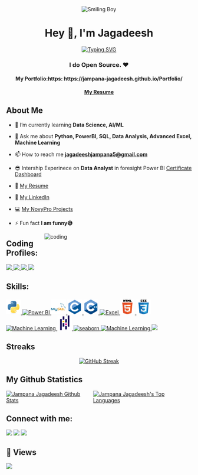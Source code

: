 <div align="center">
    <img src="https://github.com/Jacas6004/kmean-cluster/blob/main/3d-cartoon-boy-smiling-portrait-isolated-transparent-background-png-psd_888962-1548-removebg-preview.png" alt="Smiling Boy" style="width: 300px; height: 250 px;"> 
</div>
<h1 align="center">Hey 👋, I'm Jagadeesh</h1>
<div align="center" style="text-align: center;">
    <a href="https://git.io/typing-svg">
      <img src="https://readme-typing-svg.demolab.com?font=Open+Sans&weight=600&pause=1000&color=FFFFFF&width=700&lines=I'm+a+self-taught+passionate+Full-Stack+Web+Developer+from+India." alt="Typing SVG" />
    </a>
</div>
<h3 align="center">I do Open Source. ❤️</h3>
<h4 align="center">My Portfolio:https: https://jampana-jagadeesh.github.io/Portfolio/ </h4>
<div align="center">
  <a align="center" href="https://drive.google.com/file/d/1vnuGDWzl2OJtOuxyEVhx95iEJ9okMTET/view">
    <strong>My Resume</strong>
  </a>
</div>

## About Me

- 🌱 I’m currently learning **Data Science, AI/ML**

- 💬 Ask me about **Python, PowerBI, SQL, Data Analysis, Advanced Excel, Machine Learning**

- 📫 How to reach me **jagadeeshjampana5@gmail.com**
- 😎 Intership Experinece on **Data Analyst** in foresight Power BI 
  [Certificate](https://training.foresightbi.com.ng/certificates/62asdecpfi) [Dashboard](https://app.powerbi.com/view?r=eyJrIjoiODMxYTA2MTItYmM3Yy00ZTQwLWFhYzItZmRhYzNkM2U0YzljIiwidCI6IjBlODY5M2EwLTljODctNGnU4YS04ZTZlLTQ2MjYxZGUxMjkyYSJ9)
- 📄 [My Resume][resume-link]

[resume-link]: https://drive.google.com/file/d/1vnuGDWzl2OJtOuxyEVhx95iEJ9okMTET/view


- 🔗 [My LinkedIn](https://www.linkedin.com/in/jampana-jagadeesh-9704002a2/)
  
- 💻 [My NovyPro Projects][novypro-link]

[novypro-link]: https://www.novypro.com/profile_projects/jampanajagadeesh 

- ⚡ Fun fact **I am funny😅**


<img align="right" alt="coding" width="400" src="https://user-images.githubusercontent.com/55389276/140866485-8fb1c876-9a8f-4d6a-98dc-08c4981eaf70.gif">

## **Coding Profiles**:

<p align="left"> 
    <a href="https://www.hackerrank.com/profile/jagadeeshjampan1" target="_blank"> <img src="https://img.icons8.com/external-tal-revivo-shadow-tal-revivo/48/undefined/external-hackerrank-is-a-technology-company-that-focuses-on-competitive-programming-logo-shadow-tal-revivo.png"/> </a>  
    <a href="https://www.codechef.com/users/jagadeesh_6004" target="_blank"> <img src="https://img.icons8.com/fluency/48/000000/codechef.png"/> </a>
    <a href="https://auth.geeksforgeeks.org/user/jagadeeshuz7i" target="_blank"> <img src="https://img.icons8.com/color/48/undefined/GeeksforGeeks.png"/> </a>
    <a href="https://leetcode.com/191fa06004/" target="_blank"> <img src="https://img.icons8.com/external-tal-revivo-color-tal-revivo/48/undefined/external-level-up-your-coding-skills-and-quickly-land-a-job-logo-color-tal-revivo.png"/> </a>     
</p>

## **Skills**:

<h3 align="left"></h3>
<p align="left"> 
    <a href="https://www.python.org" target="_blank" rel="noreferrer"> <img src="https://raw.githubusercontent.com/devicons/devicon/master/icons/python/python-original.svg" alt="python" width="40" height="40"/</a>
    <a href="https://www.tutorialspoint.com/power_bi/index.htm" target="_blank" rel="noreferrer"> <img src="https://upload.wikimedia.org/wikipedia/commons/thumb/c/cf/New_Power_BI_Logo.svg/630px-New_Power_BI_Logo.svg.png" alt="Power BI" width="40" height="40"/> </a>
    </a> <a href="https://www.mysql.com/" target="_blank" rel="noreferrer"> <img src="https://raw.githubusercontent.com/devicons/devicon/master/icons/mysql/mysql-original-wordmark.svg" alt="mysql" width="40" height="40"/> </a>
    <a href="https://www.cprogramming.com/" target="_blank" rel="noreferrer"> <img src="https://raw.githubusercontent.com/devicons/devicon/master/icons/c/c-original.svg" alt="c" width="40" height="40"/> </a> 
    <a href="https://www.w3schools.com/cpp/" target="_blank" rel="noreferrer"> <img src="https://raw.githubusercontent.com/devicons/devicon/master/icons/cplusplus/cplusplus-original.svg" alt="cplusplus" width="40" height="40"/> </a> 
    <a href="https://www.microsoft.com/en-us/microsoft-365/excel" target="_blank" rel="noreferrer"> <img src="https://w7.pngwing.com/pngs/670/803/png-transparent-excel-logo-logos-logos-and-brands-icon-thumbnail.png" alt="Excel" width="40" height="40"/> </a>
    <a href="https://www.w3.org/html/" target="_blank" rel="noreferrer"> <img src="https://raw.githubusercontent.com/devicons/devicon/master/icons/html5/html5-original-wordmark.svg" alt="html5" width="40" height="40"/> <a/>
    <a href="https://www.w3schools.com/css/" target="_blank" rel="noreferrer"> <img src="https://raw.githubusercontent.com/devicons/devicon/master/icons/css3/css3-original-wordmark.svg" alt="css3" width="40" height="40"/> </a> 
        <a href="https://www.w3schools.com/python/python_ml_getting_started.asp" target="_blank" rel="noreferrer"> <img src="https://encrypted-tbn0.gstatic.com/images?q=tbn:ANd9GcQF31S8eukxtjJ4NQxLqAsXXaF7ZbEPATL5CFJOl7lIaw&s" alt="Machine Learning" width="40" height="40"/> </a>
     <a href="https://pandas.pydata.org/" target="_blank" rel="noreferrer"> <img src="https://raw.githubusercontent.com/devicons/devicon/2ae2a900d2f041da66e950e4d48052658d850630/icons/pandas/pandas-original.svg" alt="pandas" width="40" height="40"/> <a/>
    <a href="https://seaborn.pydata.org/" target="_blank" rel="noreferrer"> <img src="https://seaborn.pydata.org/_images/logo-mark-lightbg.svg" alt="seaborn" width="40" height="40"/> </a>  
    <a href="https://www.w3schools.com/python/numpy/default.asp" target="_blank" rel="noreferrer"> <img src="https://user-images.githubusercontent.com/67586773/105040771-43887300-5a88-11eb-9f01-bee100b9ef22.png" alt="Machine Learning" width="40" height="40"/> </a>
    <a href="https://code.visualstudio.com/" target="_blank"> <img src="https://img.icons8.com/color/48/undefined/visual-studio-code-2019.png"/> </a>
     </p>


## Streaks
<div align="center">
  <a href="https://git.io/streak-stats">
    <img src="https://github-readme-streak-stats.herokuapp.com?user=Jampana-Jagadeesh&theme=ambient-gradient&hide_border=true&background=50%2CF7ACAC%2C92A8D1" alt="GitHub Streak" />
  </a>
</div>


## My Github Statistics

<div style="display: flex; justify-content: space-between;">
  <a href="https://github.com/Jampana-Jagadeesh/github-readme-stats">
    <img alt="Jampana Jagadeesh Github Stats" src="https://github-readme-stats.vercel.app/api?username=Jampana-Jagadeesh&show_icons=true&count_private=true&theme=react&hide_border=true&bg_color=0D1117" width="500" height="300" />
  </a>

  <a href="https://github.com/Jampana-Jagadeesh/github-readme-stats">
    <img alt="Jampana Jagadeesh's Top Languages" src="https://github-readme-stats.vercel.app/api/top-langs/?username=Jampana-Jagadeesh&langs_count=8&count_private=true&layout=compact&theme=react&hide_border=true&bg_color=0D1117" width="330" height="300" />
  </a>
</div>


## Connect with me:

<p align="left">
  <a href = "https://www.instagram.com/j._.jagadeesh/"><img src="https://img.icons8.com/fluency/48/instagram-new.png"/></a>
<a href = "https://www.linkedin.com/in/jampana-jagadeesh-9704002a2/"><img src="https://img.icons8.com/fluency/48/linkedin.png"/></a>
<a href = "https://twitter.com/Jagadeesh_6004?t=Ymo7QH-MHGWDiCgc3ie3eg&s=09"><img src="https://img.icons8.com/fluency/48/twitter.png"/></a>
</p>

## 👀 Views
<a href="https://github.com/Meghna-DAS/github-profile-views-counter">
    <img src="https://komarev.com/ghpvc/?username=Jampana-Jagadeesh">
</a>



    

